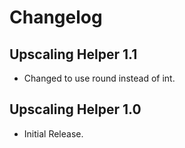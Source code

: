 # Changelog

## Upscaling Helper 1.1
- Changed to use round instead of int.

## Upscaling Helper 1.0
- Initial Release.
